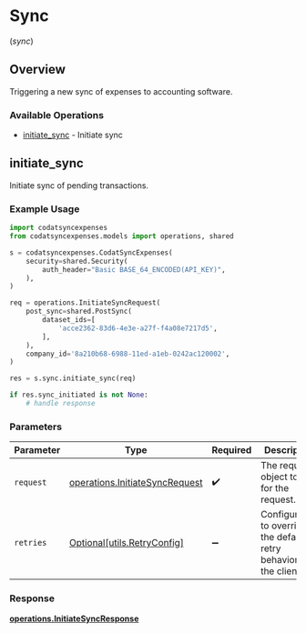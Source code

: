 # Sync
(*sync*)

## Overview

Triggering a new sync of expenses to accounting software.

### Available Operations

* [initiate_sync](#initiate_sync) - Initiate sync

## initiate_sync

Initiate sync of pending transactions.

### Example Usage

```python
import codatsyncexpenses
from codatsyncexpenses.models import operations, shared

s = codatsyncexpenses.CodatSyncExpenses(
    security=shared.Security(
        auth_header="Basic BASE_64_ENCODED(API_KEY)",
    ),
)

req = operations.InitiateSyncRequest(
    post_sync=shared.PostSync(
        dataset_ids=[
            'acce2362-83d6-4e3e-a27f-f4a08e7217d5',
        ],
    ),
    company_id='8a210b68-6988-11ed-a1eb-0242ac120002',
)

res = s.sync.initiate_sync(req)

if res.sync_initiated is not None:
    # handle response
```

### Parameters

| Parameter                                                                        | Type                                                                             | Required                                                                         | Description                                                                      |
| -------------------------------------------------------------------------------- | -------------------------------------------------------------------------------- | -------------------------------------------------------------------------------- | -------------------------------------------------------------------------------- |
| `request`                                                                        | [operations.InitiateSyncRequest](../../models/operations/initiatesyncrequest.md) | :heavy_check_mark:                                                               | The request object to use for the request.                                       |
| `retries`                                                                        | [Optional[utils.RetryConfig]](../../models/utils/retryconfig.md)                 | :heavy_minus_sign:                                                               | Configuration to override the default retry behavior of the client.              |


### Response

**[operations.InitiateSyncResponse](../../models/operations/initiatesyncresponse.md)**

